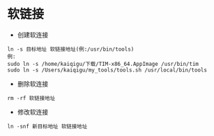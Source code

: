 # 软链接


- 创建软连接

```
ln -s 目标地址 软链接地址(例:/usr/bin/tools)
例:
sudo ln -s /home/kaiqigu/下载/TIM-x86_64.AppImage /usr/bin/tim
sudo ln -s /Users/kaiqigu/my_tools/tools.sh /usr/local/bin/tools
```


- 删除软连接

```
rm -rf 软链接地址
```


- 修改软连接

```
ln -snf 新目标地址 软链接地址
```
